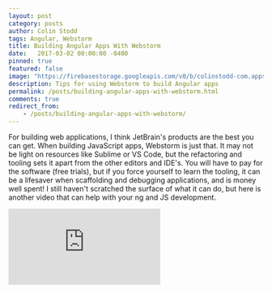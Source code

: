```yaml
---
layout: post
category: posts
author: Colin Stodd
tags: Angular, Webstorm
title: Building Angular Apps With Webstorm
date:   2017-03-02 00:00:00 -0400
pinned: true
featured: false
image: "https://firebasestorage.googleapis.com/v0/b/colinstodd-com.appspot.com/o/images%2F2019%2Fwebstormangular-min.png?alt=media&token=9914a740-a6e5-4d01-a5b9-ebd540311594"
description: Tips for using Webstorm to build Angular apps
permalink: /posts/building-angular-apps-with-webstorm.html
comments: true
redirect_from:
    - /posts/building-angular-apps-with-webstorm/
---
```


For building web applications, I think JetBrain's products are the best you can get. When building JavaScript apps, Webstorm is just that. It may not be light on resources like Sublime or VS Code, but the refactoring and tooling sets it apart from the other editors and IDE's. You will have to pay for the software (free trials), but if you force yourself to learn the tooling, it can be a lifesaver when scaffolding and debugging applications, and is money well spent! I still haven't scratched the surface of what it can do, but here is another video that can help with your ng and JS development.

<iframe width="auto" height="auto" src="https://www.youtube.com/embed/upgjCMHGpwo" frameborder="0" allow="accelerometer; autoplay; encrypted-media; gyroscope; picture-in-picture" allowfullscreen class="image fit"></iframe>
